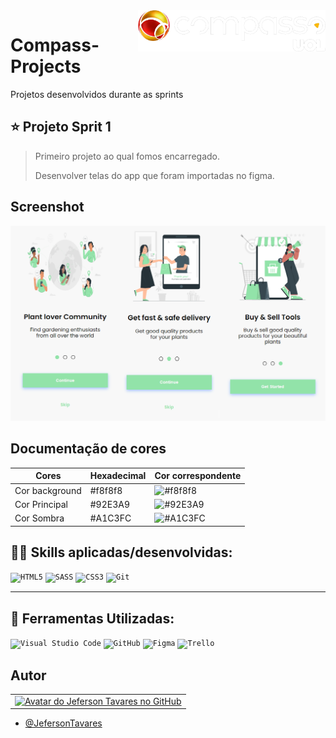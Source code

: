 <img src="./banners/logo-Compass.png" min-width="300px" max-width="300px" width="300px" align="right" alt="Logo compass">

# Compass-Projects 

Projetos desenvolvidos durante as sprints



## ⭐ Projeto Sprit 1

> Primeiro projeto ao qual fomos encarregado.
> 
> Desenvolver telas do app que foram importadas no figma.


## Screenshot

![App Screenshot](https://github.com/JefersonT4v4res/Compass-Projects/blob/main/banners/Banner%20-%20Sprint%201.png?raw=true)

## Documentação de cores

| Cores             |Hexadecimal| Cor correspondente                                         |
| ----------------- |-----------| ---------------------------------------------------------- |
| Cor background    |  #f8f8f8  | ![#f8f8f8](https://via.placeholder.com/30x30/f8f8f8/ffeded.jpg?text=%20) |
| Cor Principal     |  #92E3A9  | ![#92E3A9](https://via.placeholder.com/30x30/92E3A9/ffeded.jpg?text=%20) |
| Cor Sombra        |  #A1C3FC  | ![#A1C3FC](https://via.placeholder.com/30x30/A1C3FC/ffeded.jpg?text=%20)

## 👨‍💻 Skills aplicadas/desenvolvidas:

<code>![HTML5](https://img.shields.io/badge/html5-%23E34F26.svg?style=for-the-badge&logo=html5&logoColor=white)</code>
<code>![SASS](https://img.shields.io/badge/SASS-hotpink.svg?style=for-the-badge&logo=SASS&logoColor=white)</code>
<code>![CSS3](https://img.shields.io/badge/css3-%231572B6.svg?style=for-the-badge&logo=css3&logoColor=white)</code>
<code>![Git](https://img.shields.io/badge/git-%23F05033.svg?style=for-the-badge&logo=git&logoColor=white)</code>

---

## 💼 Ferramentas Utilizadas:

<code>![Visual Studio Code](https://img.shields.io/badge/Visual%20Studio%20Code-0078d7.svg?style=for-the-badge&logo=visual-studio-code&logoColor=white)</code>
<code>![GitHub](https://img.shields.io/badge/github-%23121011.svg?style=for-the-badge&logo=github&logoColor=white)</code>
<code>![Figma](https://img.shields.io/badge/figma-%23121011.svg?style=for-the-badge&logo=figma&logoColor=white)</code>
<code>![Trello](https://img.shields.io/badge/Trello-%23121011.svg?style=for-the-badge&logo=Trello&logoColor=white)</code>

## Autor

<table>
  <tr>
    <td align="center">
      <a href="#">
          <img src="https://avatars.githubusercontent.com/u/63317938?s=400&u=2cd19fb8df91e1e6eda670704c8dde98a4da5ddd&v=4" width="140px;" alt="Avatar do Jeferson Tavares no GitHub"/><br>
      </a>
    </td>
  </tr>
</table>

 - [@JefersonTavares](https://github.com/JefersonT4v4res)
